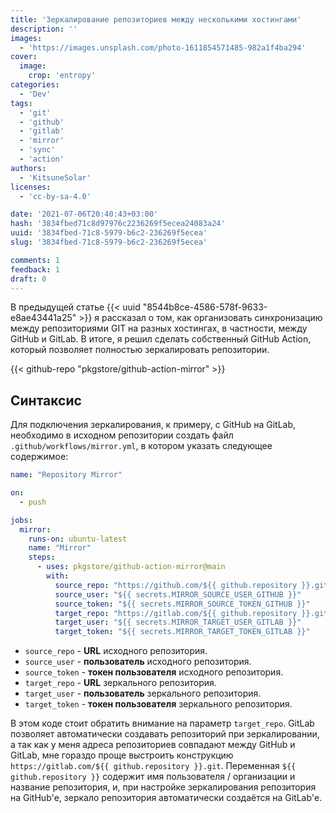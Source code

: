 ```yaml
---
title: 'Зеркалирование репозиториев между несколькими хостингами'
description: ''
images:
  - 'https://images.unsplash.com/photo-1611854571485-982a1f4ba294'
cover:
  image:
    crop: 'entropy'
categories:
  - 'Dev'
tags:
  - 'git'
  - 'github'
  - 'gitlab'
  - 'mirror'
  - 'sync'
  - 'action'
authors:
  - 'KitsuneSolar'
licenses:
  - 'cc-by-sa-4.0'

date: '2021-07-06T20:40:43+03:00'
hash: '3834fbed71c8d97976c2236269f5ecea24083a24'
uuid: '3834fbed-71c8-5979-b6c2-236269f5ecea'
slug: '3834fbed-71c8-5979-b6c2-236269f5ecea'

comments: 1
feedback: 1
draft: 0
---
```


В предыдущей статье {{< uuid "8544b8ce-4586-578f-9633-e8ae43441a25" >}} я рассказал о том, как организовать синхронизацию между репозиториями GIT на разных хостингах, в частности, между GitHub и GitLab. В итоге, я решил сделать собственный GitHub Action, который позволяет полностью зеркалировать репозитории.

<!--more-->

{{< github-repo "pkgstore/github-action-mirror" >}}

## Синтаксис

Для подключения зеркалирования, к примеру, с GitHub на GitLab, необходимо в исходном репозитории создать файл `.github/workflows/mirror.yml`, в котором указать следующее содержимое:

```yml
name: "Repository Mirror"

on:
  - push

jobs:
  mirror:
    runs-on: ubuntu-latest
    name: "Mirror"
    steps:
      - uses: pkgstore/github-action-mirror@main
        with:
          source_repo: "https://github.com/${{ github.repository }}.git"
          source_user: "${{ secrets.MIRROR_SOURCE_USER_GITHUB }}"
          source_token: "${{ secrets.MIRROR_SOURCE_TOKEN_GITHUB }}"
          target_repo: "https://gitlab.com/${{ github.repository }}.git"
          target_user: "${{ secrets.MIRROR_TARGET_USER_GITLAB }}"
          target_token: "${{ secrets.MIRROR_TARGET_TOKEN_GITLAB }}"
```

- `source_repo` - **URL** исходного репозитория.
- `source_user` - **пользователь** исходного репозитория.
- `source_token` - **токен пользователя** исходного репозитория.
- `target_repo` - **URL** зеркального репозитория.
- `target_user` - **пользователь** зеркального репозитория.
- `target_token` - **токен пользователя** зеркального репозитория.

В этом коде стоит обратить внимание на параметр `target_repo`. GitLab позволяет автоматически создавать репозиторий при зеркалировании, а так как у меня адреса репозиториев совпадают между GitHub и GitLab, мне гораздо проще выстроить конструкцию `https://gitlab.com/${{ github.repository }}.git`. Переменная `${{ github.repository }}` содержит имя пользователя / организации и название репозитория, и, при настройке зеркалирования репозитория на GitHub'е, зеркало репозитория автоматически создаётся на GitLab'е.
